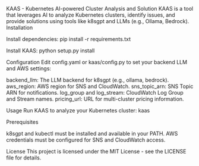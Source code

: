 KAAS - Kubernetes AI-powered Cluster Analysis and Solution
KAAS is a tool that leverages AI to analyze Kubernetes clusters, identify issues, and provide solutions using tools like k8sgpt and LLMs (e.g., Ollama, Bedrock).
Installation

Install dependencies:
pip install -r requirements.txt


Install KAAS:
python setup.py install



Configuration
Edit config.yaml or kaas/config.py to set your backend LLM and AWS settings:

backend_llm: The LLM backend for k8sgpt (e.g., ollama, bedrock).
aws_region: AWS region for SNS and CloudWatch.
sns_topic_arn: SNS Topic ARN for notifications.
log_group and log_stream: CloudWatch Log Group and Stream names.
pricing_url: URL for multi-cluster pricing information.

Usage
Run KAAS to analyze your Kubernetes cluster:
kaas

Prerequisites

k8sgpt and kubectl must be installed and available in your PATH.
AWS credentials must be configured for SNS and CloudWatch access.

License
This project is licensed under the MIT License - see the LICENSE file for details.

